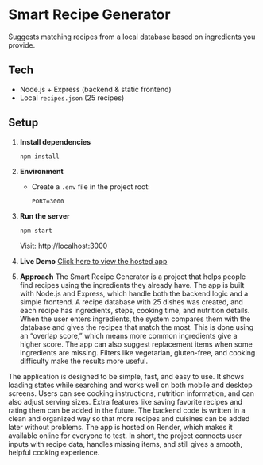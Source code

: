 # Smart Recipe Generator

Suggests matching recipes from a local database based on ingredients you provide.

## Tech
- Node.js + Express (backend & static frontend)
- Local `recipes.json` (25 recipes)

## Setup
1. **Install dependencies**
   ```bash
   npm install
   ```

2. **Environment**
   - Create a `.env` file in the project root:
     ```env
     PORT=3000
     ```

3. **Run the server**
   ```bash
   npm start
   ```
   Visit: http://localhost:3000

4. **Live Demo**
[Click here to view the hosted app](https://smart-reciepe-generator.onrender.com/)


5. **Approach**
The Smart Recipe Generator is a project that helps people find recipes using the ingredients they already have. The app is built with Node.js and Express, which handle both the backend logic and a simple frontend. A recipe database with 25 dishes was created, and each recipe has ingredients, steps, cooking time, and nutrition details. When the user enters ingredients, the system compares them with the database and gives the recipes that match the most. This is done using an “overlap score,” which means more common ingredients give a higher score. The app can also suggest replacement items when some ingredients are missing. Filters like vegetarian, gluten-free, and cooking difficulty make the results more useful.

The application is designed to be simple, fast, and easy to use. It shows loading states while searching and works well on both mobile and desktop screens. Users can see cooking instructions, nutrition information, and can also adjust serving sizes. Extra features like saving favorite recipes and rating them can be added in the future. The backend code is written in a clean and organized way so that more recipes and cuisines can be added later without problems. The app is hosted on Render, which makes it available online for everyone to test. In short, the project connects user inputs with recipe data, handles missing items, and still gives a smooth, helpful cooking experience.
